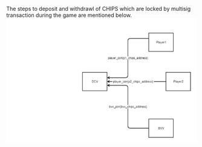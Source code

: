 The steps to deposit and withdrawl of CHIPS which are locked by multisig transaction during the game are mentioned below.
![bet](https://github.com/sg777/pangea/blob/master/bet.jpg)

